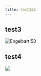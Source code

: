 ```yaml
---
title: test123
---
```


## test3
![Engelbart|50](https://history-computer.com/ModernComputer/Basis/images/Engelbart.jpg)

## test4
![](Pasted%20image%2020220202003601.png)